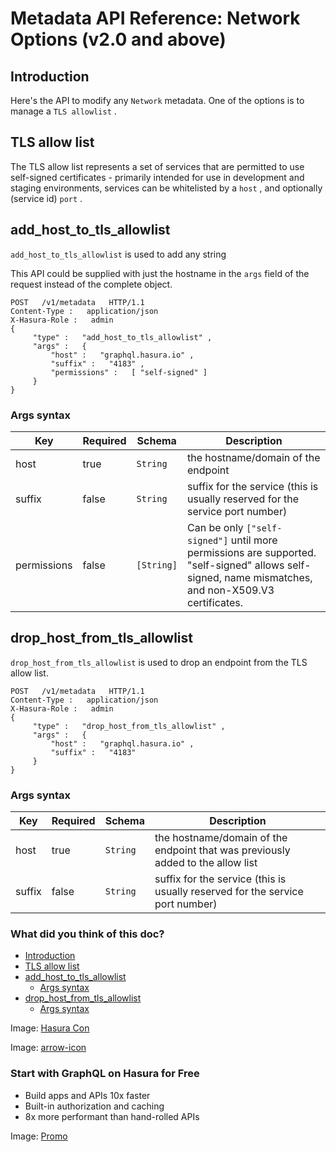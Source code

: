 # Metadata API Reference: Network Options (v2.0 and above)

## Introduction​

Here's the API to modify any `Network` metadata. One of the options is
to manage a `TLS allowlist` .

## TLS allow list​

The TLS allow list represents a set of services that are permitted to use
self-signed certificates - primarily intended for use in development and
staging environments, services can be whitelisted by a `host` , and
optionally (service id) `port` .

## add_host_to_tls_allowlist​

 `add_host_to_tls_allowlist` is used to add any string

This API could be supplied with just the hostname in the `args` field of
the request instead of the complete object.

```
POST   /v1/metadata   HTTP/1.1
Content-Type :   application/json
X-Hasura-Role :   admin
{
     "type" :   "add_host_to_tls_allowlist" ,
     "args" :   {
         "host" :   "graphql.hasura.io" ,
         "suffix" :   "4183" ,
         "permissions" :   [ "self-signed" ]
     }
}
```

### Args syntax​

| Key | Required | Schema | Description |
|---|---|---|---|
| host | true |  `String`  | the hostname/domain of the endpoint |
| suffix | false |  `String`  | suffix for the service (this is usually reserved for the service port number) |
| permissions | false |  `[String]`  | Can be only `["self-signed"]` until more permissions are supported. "self-signed" allows self-signed, name mismatches, and non-X509.V3 certificates. |


## drop_host_from_tls_allowlist​

 `drop_host_from_tls_allowlist` is used to drop an endpoint from the TLS allow list.

```
POST   /v1/metadata   HTTP/1.1
Content-Type :   application/json
X-Hasura-Role :   admin
{
     "type" :   "drop_host_from_tls_allowlist" ,
     "args" :   {
         "host" :   "graphql.hasura.io" ,
         "suffix" :   "4183"
     }
}
```

### Args syntax​

| Key | Required | Schema | Description |
|---|---|---|---|
| host | true |  `String`  | the hostname/domain of the endpoint that was previously added to the allow list |
| suffix | false |  `String`  | suffix for the service (this is usually reserved for the service port number) |


### What did you think of this doc?

- [ Introduction ](https://hasura.io/docs/latest/api-reference/metadata-api/network/#metadata-drop-host-from-tls-allowlist/#introduction)
- [ TLS allow list ](https://hasura.io/docs/latest/api-reference/metadata-api/network/#metadata-drop-host-from-tls-allowlist/#tls-allow-list)
- [ add_host_to_tls_allowlist ](https://hasura.io/docs/latest/api-reference/metadata-api/network/#metadata-drop-host-from-tls-allowlist/#metadata-add-host-to-tls-allowlist)
    - [ Args syntax ](https://hasura.io/docs/latest/api-reference/metadata-api/network/#metadata-drop-host-from-tls-allowlist/#add-host-to-tls-allowlist-syntax)
- [ drop_host_from_tls_allowlist ](https://hasura.io/docs/latest/api-reference/metadata-api/network/#metadata-drop-host-from-tls-allowlist/#metadata-drop-host-from-tls-allowlist)
    - [ Args syntax ](https://hasura.io/docs/latest/api-reference/metadata-api/network/#metadata-drop-host-from-tls-allowlist/#drop-host-from-tls-allowlist-syntax)


Image: [ Hasura Con ](https://res.cloudinary.com/dh8fp23nd/image/upload/v1686154570/hasura-con-2023/has-con-light-date_r2a2ud.png)

Image: [ arrow-icon ](https://res.cloudinary.com/dh8fp23nd/image/upload/v1683723549/main-web/chevron-right_ldbi7d.png)

### Start with GraphQL on Hasura for Free

- Build apps and APIs 10x faster
- Built-in authorization and caching
- 8x more performant than hand-rolled APIs


Image: [ Promo ](https://hasura.io/docs/assets/images/hasura-free-ff60e409244e0ea12b5a3045d1a9096b.png)